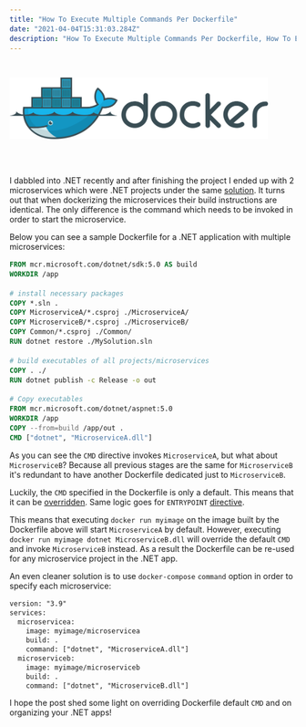 ```yaml
---
title: "How To Execute Multiple Commands Per Dockerfile"
date: "2021-04-04T15:31:03.284Z"
description: "How To Execute Multiple Commands Per Dockerfile, How To Efficiently Dockerize .NET App"
---
```


<div style="display:flex;justify-content:center;padding-right:10%;padding-bottom:50px;padding-top:30px;">
    <img src="docker.svg"
            alt="Docker Logo"
            style="margin:0;"
            />
</div>

I dabbled into .NET recently and after finishing the project I ended up with 2 microservices which were .NET projects under the same [solution](https://docs.microsoft.com/en-us/visualstudio/ide/solutions-and-projects-in-visual-studio?view=vs-2019). It turns out that when dockerizing the microservices their build instructions are identical. The only difference is the command which needs to be invoked in order to start the microservice.

Below you can see a sample Dockerfile for a .NET application with multiple microservices:

```dockerfile
FROM mcr.microsoft.com/dotnet/sdk:5.0 AS build
WORKDIR /app

# install necessary packages
COPY *.sln .
COPY MicroserviceA/*.csproj ./MicroserviceA/
COPY MicroserviceB/*.csproj ./MicroserviceB/
COPY Common/*.csproj ./Common/
RUN dotnet restore ./MySolution.sln

# build executables of all projects/microservices
COPY . ./
RUN dotnet publish -c Release -o out

# Copy executables
FROM mcr.microsoft.com/dotnet/aspnet:5.0
WORKDIR /app
COPY --from=build /app/out .
CMD ["dotnet", "MicroserviceA.dll"]
```

As you can see the `CMD` directive invokes `MicroserviceA`, but what about `MicroserviceB`? Because all previous stages are the same for `MicroserviceB` it's redundant to have another Dockerfile dedicated just to `MicroserviceB`.

Luckily, the `CMD` specified in the Dockerfile is only a default. This means that it can be [overridden](https://docs.docker.com/engine/reference/run/#cmd-default-command-or-options). Same logic goes for `ENTRYPOINT` [directive](https://docs.docker.com/engine/reference/run/#entrypoint-default-command-to-execute-at-runtime).

This means that executing `docker run myimage` on the image built by the Dockerfile above will start `MicroserviceA` by default. However, executing `docker run myimage dotnet MicroserviceB.dll` will override the default `CMD` and invoke `MicroserviceB` instead. As a result the Dockerfile can be re-used for any microservice project in the .NET app.

An even cleaner solution is to use `docker-compose` `command` option in order to specify each microservice:

```
version: "3.9"
services:
  microservicea:
    image: myimage/microservicea
    build: .
    command: ["dotnet", "MicroserviceA.dll"]
  microserviceb:
    image: myimage/microserviceb
    build: .
    command: ["dotnet", "MicroserviceB.dll"]
```

I hope the post shed some light on overriding Dockerfile default `CMD` and on organizing your .NET apps!
